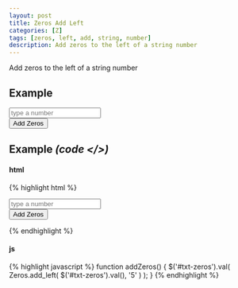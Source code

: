 ```yaml
---
layout: post
title: Zeros Add Left
categories: [Z]
tags: [zeros, left, add, string, number]
description: Add zeros to the left of a string number
---
```


Add zeros to the left of a string number

## Example

<form class="form-inline" role="form" >
  <div class="form-group" >
    <input type="text" class="form-control" id="txt-zeros" name="txt-zeros" placeholder="type a number" >
  </div>
  <button type="button" class="btn btn-default" onclick="javascript:addZeros()" >Add Zeros</button>
</form>

<script>
  function addZeros() {
    $('#txt-zeros').val(
      Zeros.add_left( $('#txt-zeros').val(), '5' )
    );
  }
</script>

## Example <i>(code </>)</i>

#### html

{% highlight html %}
<form class="form-inline" role="form" >
  <div class="form-group" >
    <input type="text" class="form-control" id="txt-zeros" name="txt-zeros" placeholder="type a number" >
  </div>
  <button type="button" class="btn btn-default" onclick="javascript:addZeros()" >Add Zeros</button>
</form>
{% endhighlight %}

#### js

{% highlight javascript %}
function addZeros() {
  $('#txt-zeros').val(
    Zeros.add_left( $('#txt-zeros').val(), '5' )
  );
}
{% endhighlight %}
